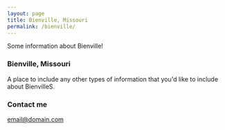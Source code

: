 ```yaml
---
layout: page
title: Bienville, Missouri
permalink: /bienville/
---
```


Some information about Bienville!

### Bienville, Missouri

A place to include any other types of information that you'd like to include about BienvilleS.

### Contact me

[email@domain.com](mailto:email@domain.com)